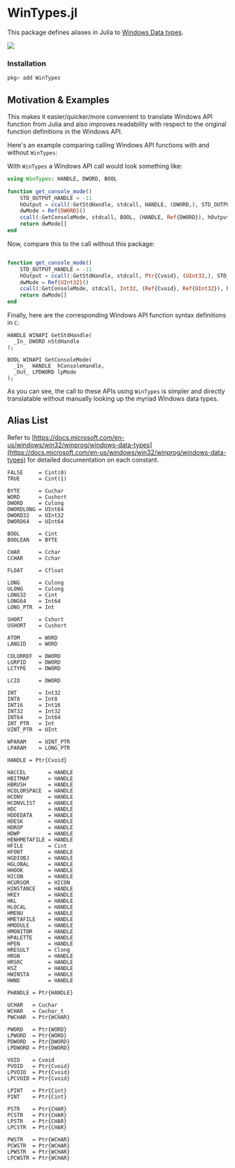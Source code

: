 # WinTypes.jl

This package defines aliases in Julia to [Windows Data types](https://docs.microsoft.com/en-us/windows/win32/winprog/windows-data-types).

[![](https://img.shields.io/badge/docs-blue.svg)](https://musm.github.io/WinTypes.jl)


### Installation

```julia
pkg> add WinTypes
```

## Motivation & Examples

This makes it easier/quicker/more convenient to translate Windows API function from Julia
and also improves readability with respect to the original function definitions in the
Windows API.

Here's an example comparing calling Windows API functions with and without `WinTypes`:

With `WinTypes` a Windows API call would look something like:
```julia
using WinTypes: HANDLE, DWORD, BOOL

function get_console_mode()
    STD_OUTPUT_HANDLE = -11
    hOutput = ccall(:GetStdHandle, stdcall, HANDLE, (DWORD,), STD_OUTPUT_HANDLE % DWORD)
    dwMode = Ref{DWORD}()
    ccall(:GetConsoleMode, stdcall, BOOL, (HANDLE, Ref{DWORD}), hOutput, dwMode)
    return dwMode[]
end
```
Now, compare this to the call without this package:
```julia

function get_console_mode()
    STD_OUTPUT_HANDLE = -11
    hOutput = ccall(:GetStdHandle, stdcall, Ptr{Cvoid}, (UInt32,), STD_OUTPUT_HANDLE % UInt32)
    dwMode = Ref{UInt32}()
    ccall(:GetConsoleMode, stdcall, Int32, (Ref{Cvoid}, Ref{UInt32}), hOutput, dwMode)
    return dwMode[]
end
```

Finally, here are the corresponding Windows API function syntax definitions in `C`:

```
HANDLE WINAPI GetStdHandle(
  _In_ DWORD nStdHandle
);
```

```
BOOL WINAPI GetConsoleMode(
  _In_  HANDLE  hConsoleHandle,
  _Out_ LPDWORD lpMode
);
```

As you can see, the call to these APIs using `WinTypes` is simpler and
directly translatable without manually looking up the myriad Windows data types.



## Alias List

Refer to
[https://docs.microsoft.com/en-us/windows/win32/winprog/windows-data-types](https://docs.microsoft.com/en-us/windows/win32/winprog/windows-data-types)
for detailed documentation on each constant.
```
FALSE     = Cint(0)
TRUE      = Cint(1)

BYTE      = Cuchar
WORD      = Cushort
DWORD     = Culong
DWORDLONG = UInt64
DWORD32   = UInt32
DWORD64   = UInt64

BOOL      = Cint
BOOLEAN   = BYTE

CHAR      = Cchar
CCHAR     = Cchar

FLOAT     = Cfloat

LONG      = Culong
ULONG     = Culong
LONG32    = Cint
LONG64    = Int64
LONG_PTR  = Int

SHORT     = Cshort
USHORT    = Cushort

ATOM      = WORD
LANGID    = WORD

COLORREF  = DWORD
LGRPID    = DWORD
LCTYPE    = DWORD

LCID      = DWORD

INT       = Int32
INT8      = Int8
INT16     = Int16
INT32     = Int32
INT64     = Int64
INT_PTR   = Int
UINT_PTR  = UInt

WPARAM    = UINT_PTR
LPARAM    = LONG_PTR

HANDLE = Ptr{Cvoid}

HACCEL       = HANDLE
HBITMAP      = HANDLE
HBRUSH       = HANDLE
HCOLORSPACE  = HANDLE
HCONV        = HANDLE
HCONVLIST    = HANDLE
HDC          = HANDLE
HDDEDATA     = HANDLE
HDESK        = HANDLE
HDROP        = HANDLE
HDWP         = HANDLE
HENHMETAFILE = HANDLE
HFILE        = Cint
HFONT        = HANDLE
HGDIOBJ      = HANDLE
HGLOBAL      = HANDLE
HHOOK        = HANDLE
HICON        = HANDLE
HCURSOR      = HICON
HINSTANCE    = HANDLE
HKEY         = HANDLE
HKL          = HANDLE
HLOCAL       = HANDLE
HMENU        = HANDLE
HMETAFILE    = HANDLE
HMODULE      = HANDLE
HMONITOR     = HANDLE
HPALETTE     = HANDLE
HPEN         = HANDLE
HRESULT      = Clong
HRGN         = HANDLE
HRSRC        = HANDLE
HSZ          = HANDLE
HWINSTA      = HANDLE
HWND         = HANDLE

PHANDLE = Ptr{HANDLE}

UCHAR   = Cuchar
WCHAR   = Cwchar_t
PWCHAR  = Ptr{WCHAR}

PWORD   = Ptr{WORD}
LPWORD  = Ptr{WORD}
PDWORD  = Ptr{DWORD}
LPDWORD = Ptr{DWORD}

VOID    = Cvoid
PVOID   = Ptr{Cvoid}
LPVOID  = Ptr{Cvoid}
LPCVOID = Ptr{Cvoid}

LPINT   = Ptr{Cint}
PINT    = Ptr{Cint}

PSTR    = Ptr{CHAR}
PCSTR   = Ptr{CHAR}
LPSTR   = Ptr{CHAR}
LPCSTR  = Ptr{CHAR}

PWSTR   = Ptr{WCHAR}
PCWSTR  = Ptr{WCHAR}
LPWSTR  = Ptr{WCHAR}
LPCWSTR = Ptr{WCHAR}
```

